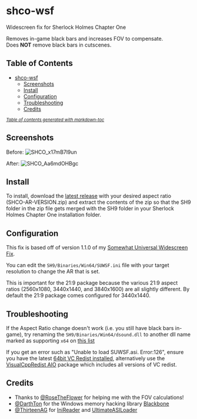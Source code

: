 # shco-wsf

 Widescreen fix for Sherlock Holmes Chapter One  

Removes in-game black bars and increases FOV to compensate.  
Does **NOT** remove black bars in cutscenes.  

## Table of Contents

- [shco-wsf](#shco-wsf)
  * [Screenshots](#screenshots)
  * [Install](#install)
  * [Configuration](#configuration)
  * [Troubleshooting](#troubleshooting)
  * [Credits](#credits)

<small><i><a href='http://ecotrust-canada.github.io/markdown-toc/'>Table of contents generated with markdown-toc</a></i></small>

## Screenshots

Before:
![SHCO_x17mB7l9un](https://user-images.githubusercontent.com/844685/142747093-f8f7ab0c-aa54-431c-83fe-2cb4c759266f.jpg)


After:
![SHCO_Aa6mdOHBgc](https://user-images.githubusercontent.com/844685/142747094-bb0041f0-fba2-4212-90d3-24246903cd5d.jpg)


## Install

To install, download the [latest release](https://github.com/PhantomGamers/shco-wsf/releases/latest) with your desired aspect ratio (SHCO-AR-VERSION.zip) and extract the contents of the zip so that the SH9 folder in the zip file gets merged with the SH9 folder in your Sherlock Holmes Chapter One installation folder.

## Configuration

This fix is based off of version 1.1.0 of my [Somewhat Universal Widescreen Fix](https://github.com/phantomgamers/suwsf).

You can edit the `SH9/Binaries/Win64/SUWSF.ini` file with your target resolution to change the AR that is set.

This is important for the 21:9 package because the various 21:9 aspect ratios (2560x1080, 3440x1440, and 3840x1600) are all slightly different. By default the 21:9 package comes configured for 3440x1440.

## Troubleshooting

If the Aspect Ratio change doesn't work (i.e. you still have black bars in-game), try renaming the `SH9/Binaries/Win64/dsound.dll` to another dll name marked as supporting `x64` on [this list](https://github.com/ThirteenAG/Ultimate-ASI-Loader#description)

If you get an error such as "Unable to load SUWSF.asi. Error:126", ensure you have the latest [64bit VC Redist installed](https://aka.ms/vs/17/release/vc_redist.x64.exe), alternatively use the [VisualCppRedist AIO](https://github.com/abbodi1406/vcredist) package which includes all versions of VC redist.

## Credits

- Thanks to [@RoseTheFlower](https://github.com/RoseTheFlower/) for helping me with the FOV calculations!
- [@DarthTon](https://github.com/DarthTon) for the Windows memory hacking library [Blackbone](https://github.com/DarthTon/Blackbone)
- [@ThirteenAG](https://github.com/ThirteenAG) for [IniReader](https://github.com/ThirteenAG/IniReader) and [UltimateASILoader](https://github.com/ThirteenAG/Ultimate-ASI-Loader)
